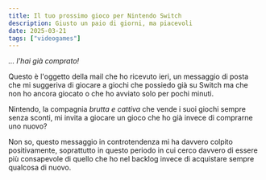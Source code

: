 ```yaml
---
title: Il tuo prossimo gioco per Nintendo Switch
description: Giusto un paio di giorni, ma piacevoli
date: 2025-03-21
tags: ["videogames"]
---
```


*... l'hai già comprato!*

Questo è l'oggetto della mail che ho ricevuto ieri, un messaggio di posta che mi suggeriva di giocare a giochi che possiedo già su Switch ma che non ho ancora giocato o che ho avviato solo per pochi minuti.

Nintendo, la compagnia *brutta e cattiva* che vende i suoi giochi sempre senza sconti, mi invita a giocare un gioco che ho già invece di comprarne uno nuovo?

Non so, questo messaggio in controtendenza mi ha davvero colpito positivamente, soprattutto in questo periodo in cui cerco davvero di essere più consapevole di quello che ho nel backlog invece di acquistare sempre qualcosa di nuovo.
